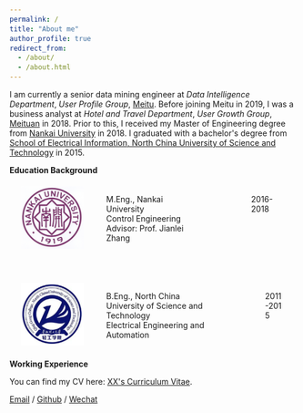 ```yaml
---
permalink: /
title: "About me"
author_profile: true
redirect_from: 
  - /about/
  - /about.html
---
```


I am currently a senior data mining engineer at *Data Intelligence Department*, *User Profile Group*, [Meitu](https://www.meitu.com/en). Before joining Meitu in 2019, I was a business analyst at *Hotel and Travel Department*, *User Growth Group*, [Meituan](https://www.meituan.com/en-US/about-us) in 2018. Prior to this, I received my Master of Engineering degree from [Nankai University](https://www.nankai.edu.cn/) in 2018. I graduated with a bachelor's degree from [School of Electrical Information, North China University of Science and Technology](https://www.qgxy.cn/index.html) in 2015.



**Education Background**
                                                                                     
<html lang="en">
<head>
    <meta charset="UTF-8">
    <meta name="viewport" content="width=device-width, initial-scale=1.0">
    <title>Three Column Layout</title>
    <style>
        .container {
            display: flex;
            justify-content: flex-start;
            align-items: flex-start;
            margin: 20px;
        }
        .image {
            margin-right: 40px;
        }
        .text {
            margin-right: 100px;
        }
        img {
            max-width: 110px; /* Set a fixed width for the image */
            height: auto;
        }
    </style>
</head>
<body>
    <div class="container">
        <div class="image">
            <img src="/images/nankai.jpg" alt="nankai">
        </div>
        <div class="text">
            <p>M.Eng., Nankai University<br>Control Engineering<br>Advisor: Prof. Jianlei Zhang</p>
        </div>
        <div class="date">
            <p>2016-2018</p>
        </div>
    </div>
</body>
</html>

<br>

<html lang="en">
<head>
    <meta charset="UTF-8">
    <meta name="viewport" content="width=device-width, initial-scale=1.0">
    <title>Three Column Layout</title>
    <style>
        .container {
            display: flex;
            justify-content: flex-start;
            align-items: flex-start;
            margin: 20px;
        }
        .image {
            margin-right: 40px;
        }
        .text {
            margin-right: 100px;
        }
        img {
            max-width: 110px; /* Set a fixed width for the image */
            height: auto;
        }
    </style>
</head>
<body>
    <div class="container">
        <div class="image">
            <img src="/images/qinggong.jpg" alt="qinggong">
        </div>
        <div class="text">
            <p>B.Eng., North China University of Science and Technology<br>Electrical Engineering and Automation</p>
        </div>
        <div class="date">
            <p>2011-2015</p>
        </div>
    </div>
</body>
</html>


**Working Experience**




You can find my CV here: [XX's Curriculum Vitae](../assets/Curriculum_Vitae.pdf).

[Email](mailto:XX@stu.pku.edu.cn) / [Github](https://github.com/QiuDi233) / [Wechat](../images/wechat.jpg) 
